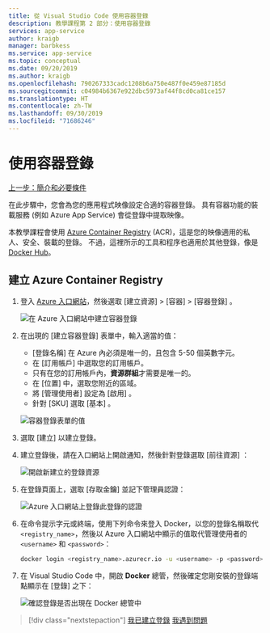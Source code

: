 ```yaml
---
title: 從 Visual Studio Code 使用容器登錄
description: 教學課程第 2 部分：使用容器登錄
services: app-service
author: kraigb
manager: barbkess
ms.service: app-service
ms.topic: conceptual
ms.date: 09/20/2019
ms.author: kraigb
ms.openlocfilehash: 790267333cadc1208b6a750e487f0e459e87185d
ms.sourcegitcommit: c04984b6367e922dbc5973af44f8cd0ca81ce157
ms.translationtype: HT
ms.contentlocale: zh-TW
ms.lasthandoff: 09/30/2019
ms.locfileid: "71686246"
---
```

# <a name="use-a-container-registry"></a>使用容器登錄

[上一步：簡介和必要條件](tutorial-vscode-docker-node-01.md)

在此步驟中，您會為您的應用程式映像設定合適的容器登錄。 具有容器功能的裝載服務 (例如 Azure App Service) 會從登錄中提取映像。

本教學課程會使用 [Azure Container Registry](https://azure.microsoft.com/en-us/services/container-registry/) (ACR)，這是您的映像適用的私人、安全、裝載的登錄。 不過，這裡所示的工具和程序也適用於其他登錄，像是 [Docker Hub](https://hub.docker.com/)。

## <a name="create-an-azure-container-registry"></a>建立 Azure Container Registry

1. 登入 [Azure 入口網站](https://portal.azure.com)，然後選取 [建立資源]   > [容器]   > [容器登錄]  。

    ![在 Azure 入口網站中建立容器登錄](media/deploy-containers/portal-01.png)

1. 在出現的 [建立容器登錄]  表單中，輸入適當的值：

    - [登錄名稱]  在 Azure 內必須是唯一的，且包含 5-50 個英數字元。
    - 在 [訂用帳戶]  中選取您的訂用帳戶。
    - 只有在您的訂用帳戶內，**資源群組**才需要是唯一的。
    - 在 [位置]  中，選取您附近的區域。
    - 將 [管理使用者]  設定為 [啟用]  。
    - 針對 [SKU]  選取 [基本]  。

    ![容器登錄表單的值](media/deploy-containers/portal-02.png)

1. 選取 [建立]  以建立登錄。

1. 建立登錄後，請在入口網站上開啟通知，然後針對登錄選取 [前往資源]  ：

    ![開啟新建立的登錄資源](media/deploy-containers/portal-03.png)

1. 在登錄頁面上，選取 [存取金鑰]  並記下管理員認證：

    ![Azure 入口網站上登錄此登錄的認證](media/deploy-containers/portal-04.png)

1. 在命令提示字元或終端，使用下列命令來登入 Docker，以您的登錄名稱取代 `<registry_name>`，然後以 Azure 入口網站中顯示的值取代管理使用者的 `<username>` 和 `<password>`：

    ```bash
    docker login <registry_name>.azurecr.io -u <username> -p <password>
    ```

1. 在 Visual Studio Code 中，開啟 **Docker** 總管，然後確定您剛安裝的登錄端點顯示在 [登錄]  之下：

    ![確認登錄是否出現在 Docker 總管中](media/deploy-containers/registries.png)

> [!div class="nextstepaction"]
> [我已建立登錄](tutorial-vscode-docker-node-03.md) [我遇到問題](https://www.research.net/r/PWZWZ52?tutorial=docker-extension&step=create-registry)
